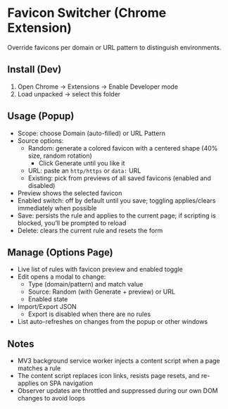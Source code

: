 # Favicon Switcher (Chrome Extension)

Override favicons per domain or URL pattern to distinguish environments.

## Install (Dev)
1. Open Chrome → Extensions → Enable Developer mode
2. Load unpacked → select this folder

## Usage (Popup)
- Scope: choose Domain (auto-filled) or URL Pattern
- Source options:
  - Random: generate a colored favicon with a centered shape (40% size, random rotation)
    - Click Generate until you like it
  - URL: paste an `http/https` or `data:` URL
  - Existing: pick from previews of all saved favicons (enabled and disabled)
- Preview shows the selected favicon
- Enabled switch: off by default until you save; toggling applies/clears immediately when possible
- Save: persists the rule and applies to the current page; if scripting is blocked, you’ll be prompted to reload
- Delete: clears the current rule and resets the form

## Manage (Options Page)
- Live list of rules with favicon preview and enabled toggle
- Edit opens a modal to change:
  - Type (domain/pattern) and match value
  - Source: Random (with Generate + preview) or URL
  - Enabled state
- Import/Export JSON
  - Export is disabled when there are no rules
- List auto-refreshes on changes from the popup or other windows

## Notes
- MV3 background service worker injects a content script when a page matches a rule
- The content script replaces icon links, resists page resets, and re-applies on SPA navigation
- Observer updates are throttled and suppressed during our own DOM changes to avoid loops
